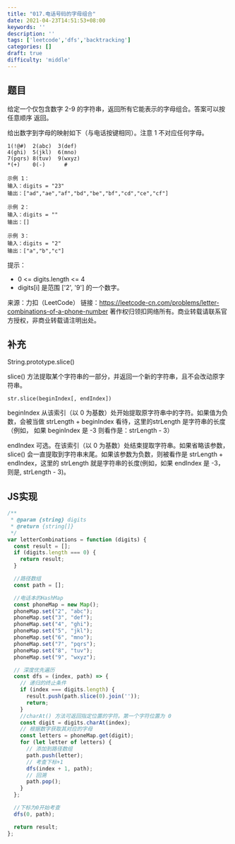 ```yaml
---
title: "017.电话号码的字母组合"
date: 2021-04-23T14:51:53+08:00
keywords: ''
description: ''
tags: ['leetcode','dfs','backtracking']
categories: []
draft: true
difficulty: 'middle'
---
```


## 题目

给定一个仅包含数字 2-9 的字符串，返回所有它能表示的字母组合。答案可以按 任意顺序 返回。

给出数字到字母的映射如下（与电话按键相同）。注意 1 不对应任何字母。

```
1(!@#)  2(abc)  3(def)
4(ghi)  5(jkl)  6(mno)
7(pqrs) 8(tuv)  9(wxyz)
*(+)    0(-)      #
```

```
示例 1：
输入：digits = "23"
输出：["ad","ae","af","bd","be","bf","cd","ce","cf"]

示例 2：
输入：digits = ""
输出：[]

示例 3：
输入：digits = "2"
输出：["a","b","c"]
```

提示：

- 0 <= digits.length <= 4
- digits[i] 是范围 ['2', '9'] 的一个数字。

来源：力扣（LeetCode）
链接：https://leetcode-cn.com/problems/letter-combinations-of-a-phone-number
著作权归领扣网络所有。商业转载请联系官方授权，非商业转载请注明出处。


## 补充

String.prototype.slice()

slice() 方法提取某个字符串的一部分，并返回一个新的字符串，且不会改动原字符串。
```
str.slice(beginIndex[, endIndex])
```

beginIndex
从该索引（以 0 为基数）处开始提取原字符串中的字符。如果值为负数，会被当做 strLength + beginIndex 看待，这里的strLength 是字符串的长度（例如， 如果 beginIndex 是 -3 则看作是：strLength - 3）

endIndex
可选。在该索引（以 0 为基数）处结束提取字符串。如果省略该参数，slice() 会一直提取到字符串末尾。如果该参数为负数，则被看作是 strLength + endIndex，这里的 strLength 就是字符串的长度(例如，如果 endIndex 是 -3，则是, strLength - 3)。



## JS实现

```javascript
/**
 * @param {string} digits
 * @return {string[]}
 */
var letterCombinations = function (digits) {
  const result = [];
  if (digits.length === 0) {
    return result;
  }

  //路径数组
  const path = [];

  //电话本的HashMap
  const phoneMap = new Map();
  phoneMap.set("2", "abc");
  phoneMap.set("3", "def");
  phoneMap.set("4", "ghi");
  phoneMap.set("5", "jkl");
  phoneMap.set("6", "mno");
  phoneMap.set("7", "pqrs");
  phoneMap.set("8", "tuv");
  phoneMap.set("9", "wxyz");

  // 深度优先遍历
  const dfs = (index, path) => {
    // 递归的终止条件
    if (index === digits.length) {
      result.push(path.slice(0).join(''));
      return;
    }
    //charAt() 方法可返回指定位置的字符。第一个字符位置为 0
    const digit = digits.charAt(index);
    // 根据数字获取其对应的字母
    const letters = phoneMap.get(digit);
    for (let letter of letters) {
      // 添加到路径数组
      path.push(letter);
      // 考查下标+1
      dfs(index + 1, path);
      // 回溯
      path.pop();
    }
  };

  //下标为0开始考查
  dfs(0, path);

  return result;
};
```
